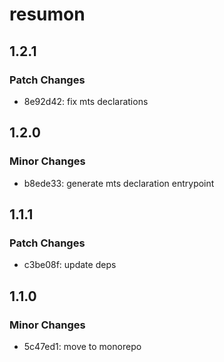 # resumon

## 1.2.1

### Patch Changes

- 8e92d42: fix mts declarations

## 1.2.0

### Minor Changes

- b8ede33: generate mts declaration entrypoint

## 1.1.1

### Patch Changes

- c3be08f: update deps

## 1.1.0

### Minor Changes

- 5c47ed1: move to monorepo
